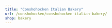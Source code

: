 ```yaml
---
title: "Conshohocken Italian Bakery"
url: /conshohocken/conshohocken-italian-bakery/
shop: bakery
---
```


